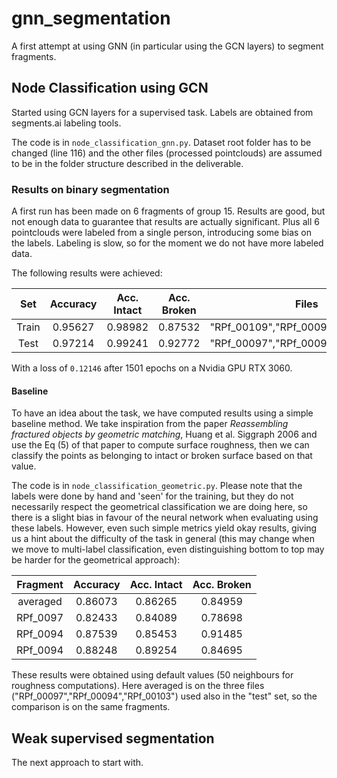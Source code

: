 # gnn_segmentation
A first attempt at using GNN (in particular using the GCN layers) to segment fragments.

## Node Classification using GCN
Started using GCN layers for a supervised task.
Labels are obtained from segments.ai labeling tools.

The code is in `node_classification_gnn.py`. Dataset root folder has to be changed (line 116) and the other files (processed pointclouds) are assumed to be in the folder structure described in the deliverable.

### Results on binary segmentation
A first run has been made on 6 fragments of group 15.
Results are good, but not enough data to guarantee that results are actually significant.
Plus all 6 pointclouds were labeled from a single person, introducing some bias on the labels.
Labeling is slow, so for the moment we do not have more labeled data.

The following results were achieved:

| Set | Accuracy | Acc. Intact | Acc. Broken | Files |
|:---:|:--------:|:-----------:|:-----------:|:-----:|
| Train | 0.95627 |  0.98982 | 0.87532 | "RPf_00109","RPf_00096","RPf_00095" |
| Test | 0.97214 | 0.99241 | 0.92772 | "RPf_00097","RPf_00094","RPf_00103" |

With a loss of `0.12146` after 1501 epochs on a Nvidia GPU RTX 3060.

#### Baseline
To have an idea about the task, we have computed results using a simple baseline method.
We take inspiration from the paper *Reassembling fractured objects by geometric matching*, Huang et al. Siggraph 2006 and use the Eq (5) of that paper to compute surface roughness, then we can classify the points as belonging to intact or broken surface based on that value.

The code is in `node_classification_geometric.py`.
Please note that the labels were done by hand and 'seen' for the training, but they do not necessarily respect the geometrical classification we are doing here, so there is a slight bias in favour of the neural network when evaluating using these labels.
However, even such simple metrics yield okay results, giving us a hint about the difficulty of the task in general (this may change when we move to multi-label classification, even distinguishing bottom to top may be harder for the geometrical approach):

| Fragment | Accuracy | Acc. Intact | Acc. Broken |
|:--------:|:--------:|:-----------:|:-----------:|
| averaged  | 0.86073 | 0.86265 | 0.84959 |
| RPf_0097 | 0.82433 | 0.84089 | 0.78698 |
| RPf_0094 | 0.87539 | 0.85453 | 0.91485 |
| RPf_0094 | 0.88248 | 0.89254 | 0.84695 |

These results were obtained using default values (50 neighbours for roughness computations).
Here averaged is on the three files ("RPf_00097","RPf_00094","RPf_00103") used also in the "test" set, so the comparison is on the same fragments.

## Weak supervised segmentation
The next approach to start with.
